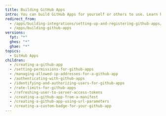 ```yaml
---
title: Building GitHub Apps
intro: You can build GitHub Apps for yourself or others to use. Learn how to register and set up permissions and authentication options for GitHub Apps.
redirect_from:
  - /apps/building-integrations/setting-up-and-registering-github-apps/
  - /apps/building-github-apps
versions:
  fpt: "*"
  ghes: "*"
  ghae: "*"
topics:
  - GitHub Apps
children:
  - /creating-a-github-app
  - /setting-permissions-for-github-apps
  - /managing-allowed-ip-addresses-for-a-github-app
  - /authenticating-with-github-apps
  - /identifying-and-authorizing-users-for-github-apps
  - /rate-limits-for-github-apps
  - /refreshing-user-to-server-access-tokens
  - /creating-a-github-app-from-a-manifest
  - /creating-a-github-app-using-url-parameters
  - /creating-a-custom-badge-for-your-github-app
---
```


